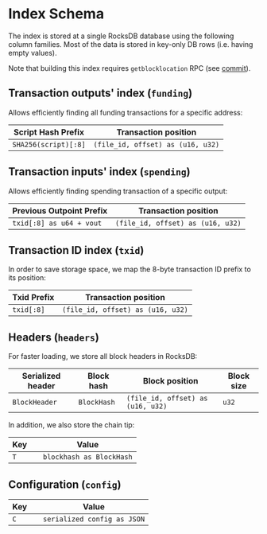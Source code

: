 # Index Schema

The index is stored at a single RocksDB database using the following column families.
Most of the data is stored in key-only DB rows (i.e. having empty values).

Note that building this index requires `getblocklocation` RPC (see [commit](https://github.com/romanz/bitcoin/commit/9dd68c4dc1139edc65772c37171053cf8b05ec97)).

## Transaction outputs' index (`funding`)

Allows efficiently finding all funding transactions for a specific address:

|  Script Hash Prefix  |       Transaction position       |
| -------------------- | -------------------------------- |
| `SHA256(script)[:8]` | `(file_id, offset) as (u16, u32)`|

## Transaction inputs' index (`spending`)

Allows efficiently finding spending transaction of a specific output:

| Previous Outpoint Prefix |       Transaction position       |
| ------------------------ | -------------------------------- |
| `txid[:8] as u64 + vout` | `(file_id, offset) as (u16, u32)`|


## Transaction ID index (`txid`)

In order to save storage space, we map the 8-byte transaction ID prefix to its position:

| Txid Prefix |       Transaction position       |
| ----------- | -------------------------------- |
| `txid[:8]`  | `(file_id, offset) as (u16, u32)`|

## Headers (`headers`)

For faster loading, we store all block headers in RocksDB:

|    Serialized header    | Block hash  |           Block position         | Block size |
| ----------------------- | ----------- | -------------------------------- | ---------- |
|      `BlockHeader`      | `BlockHash` | `(file_id, offset) as (u16, u32)`|   `u32`    |

In addition, we also store the chain tip:

| Key |   |           Value          |
| --- | - | ------------------------ |
| `T` |   | `blockhash as BlockHash` |

## Configuration (`config`)

| Key |   |            Value            |
| --- | - | --------------------------- |
| `C` |   | `serialized config as JSON` |

